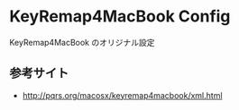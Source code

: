 KeyRemap4MacBook Config
===

KeyRemap4MacBook のオリジナル設定

## 参考サイト
- <http://pqrs.org/macosx/keyremap4macbook/xml.html>

